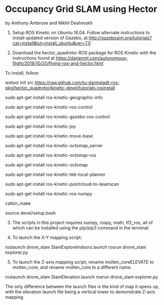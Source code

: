# Occupancy Grid SLAM using Hector 
by Anthony Ambrose and Nikhil Deshmukh

1. Setup ROS Kinetic on Ubuntu 16.04. Follow alternate instructions to install updated version of Gazebo, at http://gazebosim.org/tutorials?cat=install&tut=install_ubuntu&ver=7.0

2. Download the hector_quadrotor ROS package for ROS Kinetic with the instructions found at https://darienmt.com/autonomous-flight/2018/10/20/flying-ros-and-hector.html

To install, follow:

wstool init src https://raw.github.com/tu-darmstadt-ros-pkg/hector_quadrotor/kinetic-devel/tutorials.rosinstall

sudo apt-get install ros-kinetic-geographic-info

sudo apt-get install ros-kinetic-ros-control

sudo apt-get install ros-kinetic-gazebo-ros-control

sudo apt-get install ros-kinetic-joy

sudo apt-get install ros-kinetic-move-base

sudo apt-get install ros-kinetic-octomap_server

sudo apt-get install ros-kinetic-octomap-ros

sudo apt-get install ros-kinetic-octomap

sudo apt-get install ros-kinetic-teb-local-planner

sudo apt-get install ros-kinetic-pointcloud-to-laserscan

sudo apt-get install ros-kinetic-ros-numpy

catkin_make

source devel/setup.bash

3. The scripts in this project requires numpy, rospy, math, tf2_ros, all of which can be installed using the pip/pip3 command in the terminal. 



4. To launch the X-Y mapping script:

roslaunch drone_slam SlamExploreIndoors.launch
rosrun drone_slam explorer.py



5. To launch the Z-axis mapping script, rename molten_coreELEVATE to molten_core, and rename molten_core to a different name.

roslaunch drone_slam SlamElevation.launch
rosrun drone_slam explorer.py

The only difference between the launch files is the kind of map it opens up, with the elevation launch file being a vertical tower to demonstrate Z-axis mapping.
